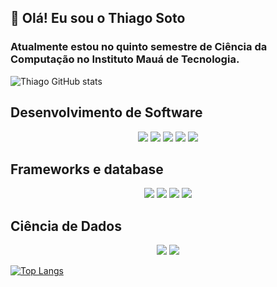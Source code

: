 ## 👋 Olá! Eu sou o Thiago Soto 

### Atualmente estou no quinto semestre de  Ciência da Computação no Instituto Mauá de Tecnologia.

![Thiago GitHub stats](https://github-readme-stats.vercel.app/api?username=ThiagoSoto&show_icons=true&theme=tokyonight)


## Desenvolvimento de Software

<div align="center">
  <img src="https://img.shields.io/badge/JavaScript-F7DF1E?style=for-the-badge&logo=javascript&logoColor=black"/>
  <img src="https://img.shields.io/badge/Python-3776AB?style=for-the-badge&logo=python&logoColor=white"/>
  <img src="https://img.shields.io/badge/Java-ED8B00?style=for-the-badge&logo=openjdk&logoColor=white"/>
  <img src="https://img.shields.io/badge/HTML5-E34F26?style=for-the-badge&logo=html5&logoColor=white"/>
  <img src="https://img.shields.io/badge/CSS3-1572B6?style=for-the-badge&logo=css3&logoColor=white"/>
</div>

## Frameworks e database
<div align="center">
<img src="https://img.shields.io/badge/React_Native-20232A?style=for-the-badge&logo=react&logoColor=61DAFB"/>
<img src="https://img.shields.io/badge/MySQL-00000F?style=for-the-badge&logo=mysql&logoColor=white"/>
<img src="https://img.shields.io/badge/React-20232A?style=for-the-badge&logo=react&logoColor=61DAF"/>
<img src="https://img.shields.io/badge/Bootstrap-563D7C?style=for-the-badge&logo=bootstrap&logoColor=white"/>

</div>

## Ciência de Dados
<div align="center">
<img src="https://img.shields.io/badge/Python-3776AB?style=for-the-badge&logo=python&logoColor=white"/>
<img src="https://img.shields.io/badge/R-276DC3?style=for-the-badge&logo=r&logoColor=white"/>
</div>


[![Top Langs](https://github-readme-stats.vercel.app/api/top-langs/?username=ThiagoSoto&layout=compact)](https://github.com/ThiagoSoto/github-readme-stats)
